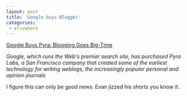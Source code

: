 ```yaml
---
layout: post
title: 'Google buys Blogger'
categories:
 - elsewhere
---
```


<a href="http://weblog.siliconvalley.com/column/dangillmor/archives/000802.shtml#000802">Google Buys Pyra: Blogging Goes Big-Time</a>



<em>Google, which runs the Web's premier search site, has purchased Pyra Labs, a San Francisco company that created some of the earliest technology for writing weblogs, the increasingly popular personal and opinion journals</em>

I figure this can only be good news. Evan jizzed his shorts you know it.

